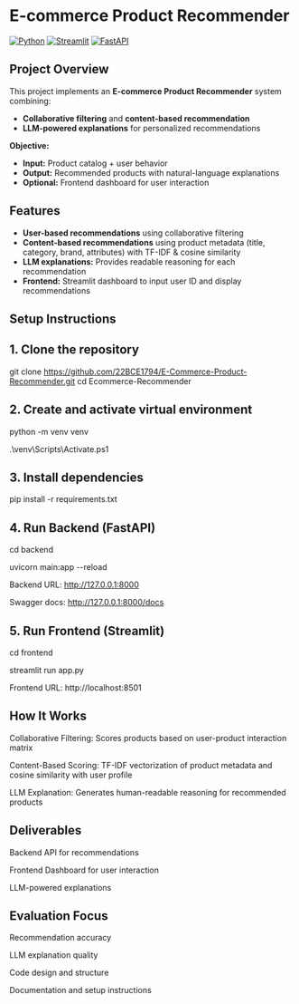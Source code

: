# E-commerce Product Recommender

[![Python](https://img.shields.io/badge/python-3.11-blue)](https://www.python.org/)
[![Streamlit](https://img.shields.io/badge/streamlit-frontend-green)](https://streamlit.io/)
[![FastAPI](https://img.shields.io/badge/FastAPI-backend-red)](https://fastapi.tiangolo.com/)

## Project Overview

This project implements an **E-commerce Product Recommender** system combining:

- **Collaborative filtering** and **content-based recommendation**
- **LLM-powered explanations** for personalized recommendations

**Objective:**

- **Input:** Product catalog + user behavior
- **Output:** Recommended products with natural-language explanations
- **Optional:** Frontend dashboard for user interaction

## Features

- **User-based recommendations** using collaborative filtering
- **Content-based recommendations** using product metadata (title, category, brand, attributes) with TF-IDF & cosine similarity
- **LLM explanations:** Provides readable reasoning for each recommendation
- **Frontend:** Streamlit dashboard to input user ID and display recommendations


## Setup Instructions

## 1. Clone the repository

git clone https://github.com/22BCE1794/E-Commerce-Product-Recommender.git
cd Ecommerce-Recommender


## 2. Create and activate virtual environment

python -m venv venv

.\venv\Scripts\Activate.ps1


## 3. Install dependencies

pip install -r requirements.txt


## 4. Run Backend (FastAPI)

cd backend

uvicorn main:app --reload

Backend URL: http://127.0.0.1:8000

Swagger docs: http://127.0.0.1:8000/docs


## 5. Run Frontend (Streamlit)

cd frontend

streamlit run app.py

Frontend URL: http://localhost:8501


## How It Works

Collaborative Filtering: Scores products based on user-product interaction matrix

Content-Based Scoring: TF-IDF vectorization of product metadata and cosine similarity with user profile

LLM Explanation: Generates human-readable reasoning for recommended products


## Deliverables

Backend API for recommendations

Frontend Dashboard for user interaction

LLM-powered explanations



## Evaluation Focus

Recommendation accuracy

LLM explanation quality

Code design and structure

Documentation and setup instructions
